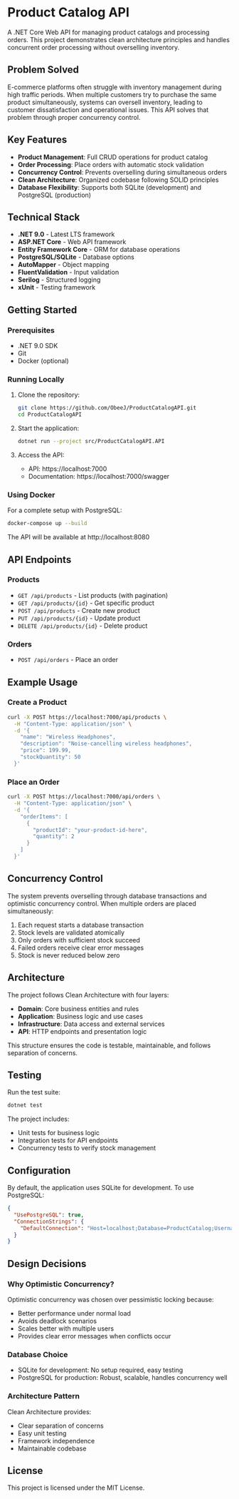 # Product Catalog API

A .NET Core Web API for managing product catalogs and processing orders. This project demonstrates clean architecture principles and handles concurrent order processing without overselling inventory.

## Problem Solved

E-commerce platforms often struggle with inventory management during high traffic periods. When multiple customers try to purchase the same product simultaneously, systems can oversell inventory, leading to customer dissatisfaction and operational issues. This API solves that problem through proper concurrency control.

## Key Features

- **Product Management**: Full CRUD operations for product catalog
- **Order Processing**: Place orders with automatic stock validation
- **Concurrency Control**: Prevents overselling during simultaneous orders
- **Clean Architecture**: Organized codebase following SOLID principles
- **Database Flexibility**: Supports both SQLite (development) and PostgreSQL (production)

## Technical Stack

- **.NET 9.0** - Latest LTS framework
- **ASP.NET Core** - Web API framework
- **Entity Framework Core** - ORM for database operations
- **PostgreSQL/SQLite** - Database options
- **AutoMapper** - Object mapping
- **FluentValidation** - Input validation
- **Serilog** - Structured logging
- **xUnit** - Testing framework

## Getting Started

### Prerequisites

- .NET 9.0 SDK
- Git
- Docker (optional)

### Running Locally

1. Clone the repository:
   ```bash
   git clone https://github.com/ObeeJ/ProductCatalogAPI.git
   cd ProductCatalogAPI
   ```

2. Start the application:
   ```bash
   dotnet run --project src/ProductCatalogAPI.API
   ```

3. Access the API:
   - API: https://localhost:7000
   - Documentation: https://localhost:7000/swagger

### Using Docker

For a complete setup with PostgreSQL:

```bash
docker-compose up --build
```

The API will be available at http://localhost:8080

## API Endpoints

### Products
- `GET /api/products` - List products (with pagination)
- `GET /api/products/{id}` - Get specific product
- `POST /api/products` - Create new product
- `PUT /api/products/{id}` - Update product
- `DELETE /api/products/{id}` - Delete product

### Orders
- `POST /api/orders` - Place an order

## Example Usage

### Create a Product
```bash
curl -X POST https://localhost:7000/api/products \
  -H "Content-Type: application/json" \
  -d '{
    "name": "Wireless Headphones",
    "description": "Noise-cancelling wireless headphones",
    "price": 199.99,
    "stockQuantity": 50
  }'
```

### Place an Order
```bash
curl -X POST https://localhost:7000/api/orders \
  -H "Content-Type: application/json" \
  -d '{
    "orderItems": [
      {
        "productId": "your-product-id-here",
        "quantity": 2
      }
    ]
  }'
```

## Concurrency Control

The system prevents overselling through database transactions and optimistic concurrency control. When multiple orders are placed simultaneously:

1. Each request starts a database transaction
2. Stock levels are validated atomically
3. Only orders with sufficient stock succeed
4. Failed orders receive clear error messages
5. Stock is never reduced below zero

## Architecture

The project follows Clean Architecture with four layers:

- **Domain**: Core business entities and rules
- **Application**: Business logic and use cases  
- **Infrastructure**: Data access and external services
- **API**: HTTP endpoints and presentation logic

This structure ensures the code is testable, maintainable, and follows separation of concerns.

## Testing

Run the test suite:
```bash
dotnet test
```

The project includes:
- Unit tests for business logic
- Integration tests for API endpoints
- Concurrency tests to verify stock management

## Configuration

By default, the application uses SQLite for development. To use PostgreSQL:

```json
{
  "UsePostgreSQL": true,
  "ConnectionStrings": {
    "DefaultConnection": "Host=localhost;Database=ProductCatalog;Username=postgres;Password=yourpassword"
  }
}
```

## Design Decisions

### Why Optimistic Concurrency?
Optimistic concurrency was chosen over pessimistic locking because:
- Better performance under normal load
- Avoids deadlock scenarios
- Scales better with multiple users
- Provides clear error messages when conflicts occur

### Database Choice
- SQLite for development: No setup required, easy testing
- PostgreSQL for production: Robust, scalable, handles concurrency well

### Architecture Pattern
Clean Architecture provides:
- Clear separation of concerns
- Easy unit testing
- Framework independence
- Maintainable codebase

## License

This project is licensed under the MIT License.